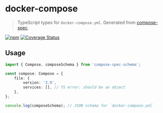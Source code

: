 # docker-compose

> TypeScript types for `docker-compose.yml`. Generated from [compose-spec](https://github.com/compose-spec/compose-spec).

[![npm](https://shields.io/npm/v/compose-spec-schema)](https://www.npmjs.com/package/compose-spec-schema) [![Coverage Status](https://coveralls.io/repos/github/futpib/compose-spec-schema/badge.svg?branch=master)](https://coveralls.io/github/futpib/compose-spec-schema?branch=master)

## Usage

```typescript
import { Compose, composeSchema } from 'compose-spec-schema';

const compose: Compose = {
	file: {
		version: '3.9',
		services: [], // TS error: should be an object
	},
};

console.log(composeSchema); // JSON schema for `docker-compose.yml`
```
